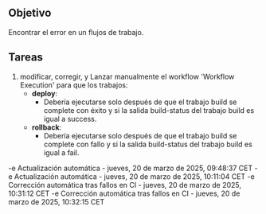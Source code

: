## Objetivo

Encontrar el error en un flujos de trabajo.

## Tareas

1. modificar, corregir, y Lanzar manualmente el workflow 'Workflow Execution' para que los trabajos:
     - **deploy**:       
       - Debería ejecutarse solo después de que el trabajo build se complete con éxito y si la salida build-status del trabajo build es igual a success.
     - **rollback**:       
       - Debería ejecutarse solo después de que el trabajo build se complete con fallo y si la salida build-status del trabajo build es igual a fail.
         

-e 
Actualización automática - jueves, 20 de marzo de 2025, 09:48:37 CET
-e 
Actualización automática - jueves, 20 de marzo de 2025, 10:11:04 CET
-e 
Corrección automática tras fallos en CI - jueves, 20 de marzo de 2025, 10:31:12 CET
-e 
Corrección automática tras fallos en CI - jueves, 20 de marzo de 2025, 10:32:15 CET
